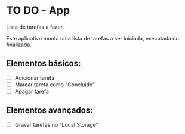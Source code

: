 # TO DO - App

Lista de tarefas a fazer.

Este aplicativo monta uma lista de tarefas a ser iniciada, executada ou finalizada.

## Elementos básicos:

- [ ] Adicionar tarefa
- [ ] Marcar tarefa como "Concluido"
- [ ] Apagar tarefa

## Elementos avançados:

- [ ] Gravar tarefas no "Local Storage"